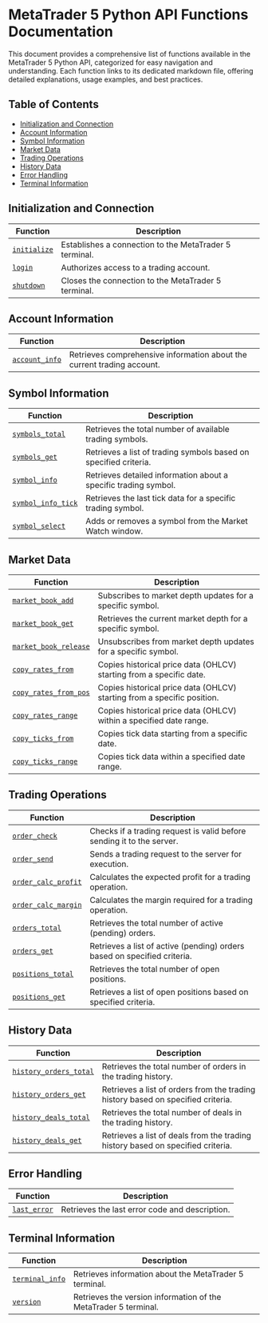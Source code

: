 # MetaTrader 5 Python API Functions Documentation

This document provides a comprehensive list of functions available in the MetaTrader 5 Python API, categorized for easy navigation and understanding. Each function links to its dedicated markdown file, offering detailed explanations, usage examples, and best practices.

## Table of Contents

- [Initialization and Connection](#initialization-and-connection)
- [Account Information](#account-information)
- [Symbol Information](#symbol-information)
- [Market Data](#market-data)
- [Trading Operations](#trading-operations)
- [History Data](#history-data)
- [Error Handling](#error-handling)
- [Terminal Information](#terminal-information)

## Initialization and Connection

| Function | Description |
|---|---|
| [`initialize`](functions/initialize.md) | Establishes a connection to the MetaTrader 5 terminal. |
| [`login`](functions/login.md) | Authorizes access to a trading account. |
| [`shutdown`](functions/shutdown.md) | Closes the connection to the MetaTrader 5 terminal. |

## Account Information

| Function | Description |
|---|---|
| [`account_info`](functions/account_info.md) | Retrieves comprehensive information about the current trading account. |

## Symbol Information

| Function | Description |
|---|---|
| [`symbols_total`](functions/symbols_total.md) | Retrieves the total number of available trading symbols. |
| [`symbols_get`](functions/symbols_get.md) | Retrieves a list of trading symbols based on specified criteria. |
| [`symbol_info`](functions/symbol_info.md) | Retrieves detailed information about a specific trading symbol. |
| [`symbol_info_tick`](functions/symbol_info_tick.md) | Retrieves the last tick data for a specific trading symbol. |
| [`symbol_select`](functions/symbol_select.md) | Adds or removes a symbol from the Market Watch window. |

## Market Data

| Function | Description |
|---|---|
| [`market_book_add`](functions/market_book_add.md) | Subscribes to market depth updates for a specific symbol. |
| [`market_book_get`](functions/market_book_get.md) | Retrieves the current market depth for a specific symbol. |
| [`market_book_release`](functions/market_book_release.md) | Unsubscribes from market depth updates for a specific symbol. |
| [`copy_rates_from`](functions/copy_rates_from.md) | Copies historical price data (OHLCV) starting from a specific date. |
| [`copy_rates_from_pos`](functions/copy_rates_from_pos.md) | Copies historical price data (OHLCV) starting from a specific position. |
| [`copy_rates_range`](functions/copy_rates_range.md) | Copies historical price data (OHLCV) within a specified date range. |
| [`copy_ticks_from`](functions/copy_ticks_from.md) | Copies tick data starting from a specific date. |
| [`copy_ticks_range`](functions/copy_ticks_range.md) | Copies tick data within a specified date range. |

## Trading Operations

| Function | Description |
|---|---|
| [`order_check`](functions/order_check.md) | Checks if a trading request is valid before sending it to the server. |
| [`order_send`](functions/order_send.md) | Sends a trading request to the server for execution. |
| [`order_calc_profit`](functions/order_calc_profit.md) | Calculates the expected profit for a trading operation. |
| [`order_calc_margin`](functions/order_calc_margin.md) | Calculates the margin required for a trading operation. |
| [`orders_total`](functions/orders_total.md) | Retrieves the total number of active (pending) orders. |
| [`orders_get`](functions/orders_get.md) | Retrieves a list of active (pending) orders based on specified criteria. |
| [`positions_total`](functions/positions_total.md) | Retrieves the total number of open positions. |
| [`positions_get`](functions/positions_get.md) | Retrieves a list of open positions based on specified criteria. |

## History Data

| Function | Description |
|---|---|
| [`history_orders_total`](functions/history_orders_total.md) | Retrieves the total number of orders in the trading history. |
| [`history_orders_get`](functions/history_orders_get.md) | Retrieves a list of orders from the trading history based on specified criteria. |
| [`history_deals_total`](functions/history_deals_total.md) | Retrieves the total number of deals in the trading history. |
| [`history_deals_get`](functions/history_deals_get.md) | Retrieves a list of deals from the trading history based on specified criteria. |

## Error Handling

| Function | Description |
|---|---|
| [`last_error`](functions/last_error.md) | Retrieves the last error code and description. |

## Terminal Information

| Function | Description |
|---|---|
| [`terminal_info`](functions/terminal_info.md) | Retrieves information about the MetaTrader 5 terminal. |
| [`version`](functions/version.md) | Retrieves the version information of the MetaTrader 5 terminal. |
